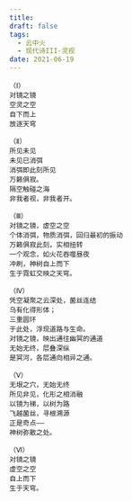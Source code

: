 ```yaml
---
title: 
draft: false
tags:
  - 云中火
  - 现代诗III-灵视
date: 2021-06-19
---
```

	（Ⅰ）
	对镜之镜
	空灵之空
	自下而上
	放逐天穹
	
	（Ⅱ）
	所见未见
	未见已消弭
	消弭即此刻所见
	万籁俱寂。
	隔空触碰之海
	非我者视，非我者开。
	
	（Ⅲ）
	对镜之镜，虚空之空
	个体消弭，物质消弭，回归最初的振动
	万籁俱寂此刻，实相扭转
	一个观念，如火花吞噬昼夜
	冲刷，神树自上而下
	生于霓虹交映之天穹。
	
	（Ⅳ）
	凭空凝聚之云深处，菌丝连结
	乌有化得形体；
	三重圆环
	于此处，浮现道路与生命。
	对镜之镜，映出通往幽冥的通道
	无始无终，层叠深纵
	是冥河，各层通向相异之通。
	
	（Ⅴ）
	无垠之穴，无始无终
	所见非见，化形之相消融
	以镜为梯，以树为路
	飞越菌丝，寻根溯源
	正是奇点——
	神树弥散之处。
	
	（Ⅵ）
	对镜之镜
	虚空之空
	自上而下
	生于天穹。
	
	
